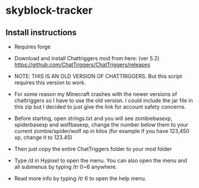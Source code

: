 # skyblock-tracker

## Install instructions

 * Requires forge

 * Download and install Chattriggers mod from here: (ver 5.2)
https://github.com/ChatTriggers/ChatTriggers/releases

 * NOTE: THIS IS AN OLD VERSION OF CHATTRIGGERS. But this script requires this version to work.
 - For some reason my Minecraft crashes with the newer versions of chattriggers so I have to use the old version.
I could include the jar file in this zip but I decided to just give the link for account safety concerns.

 * Before starting, open strings.txt and you will see zombiebasexp, spiderbasexp and wolfbasexp, change the number below them to your current zombie/spider/wolf xp in kilos (for example if you have 123,450 xp, change it to 123.45)

 * Then just copy the entire ChatTriggers folder to your mod folder

 * Type /d in Hypixel to open the menu. You can also open the menu and all submenus by typing /tr 0~6 anywhere.

 * Read more info by typing /tr 6 to open the help menu.
